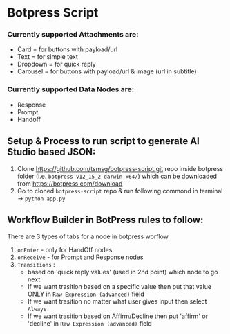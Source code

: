 # Botpress Script

### Currently supported Attachments are:
  - Card = for buttons with payload/url
  - Text = for simple text
  - Dropdown = for quick reply
  - Carousel = for buttons with payload/url & image (url in subtitle)

### Currently supported Data Nodes are:
  - Response
  - Prompt
  - Handoff


Setup & Process to run script to generate AI Studio based JSON:
-------------------------------------------------------
1. Clone https://github.com/tsmsg/botpress-script.git repo inside botpress folder (i.e. `botpress-v12_15_2-darwin-x64/`) which can be downloaded from https://botpress.com/download
2. Go to cloned `botpress-script` repo & run following commond in terminal -> `python app.py`


Workflow Builder in BotPress rules to follow:
---------------------------------------------
There are 3 types of tabs for a node in botpress worflow
1. `onEnter` - only for HandOff nodes
2. `onReceive` - for Prompt and Response nodes
3. `Transitions` :
    - based on 'quick reply values' (used in 2nd point) which node to go next.
    - If we want trasition based on a specific value then put that value ONLY in `Raw Expression (advanced)` field
    - If we want trasition no matter what user gives input then select `Always`
    - If we want trasition based on Affirm/Decline then put 'affirm' or 'decline' in `Raw Expression (advanced)` field